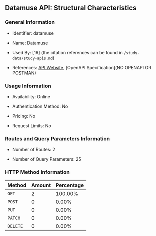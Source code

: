 ## Datamuse API: Structural Characteristics

### General Information

- Identifier: datamuse

- Name: Datamuse

- Used By: [16] (the citation references can be found in `/study-data/study-apis.md`)

- References: [API Website](https://www.datamuse.com/api), [OpenAPI Specification](NO OPENAPI OR POSTMAN)

### Usage Information

- Availability: Online

- Authentication Method: No

- Pricing: No

- Request Limits: No

### Routes and Query Parameters Information

- Number of Routes: 2

- Number of Query Parameters: 25

### HTTP Method Information

| Method | Amount | Percentage |
|--------|--------|------------|
| `GET` | 2 | 100.00% |
| `POST` | 0 | 0.00% |
| `PUT` | 0 | 0.00% |
| `PATCH` | 0 | 0.00% |
| `DELETE` | 0 | 0.00% |
